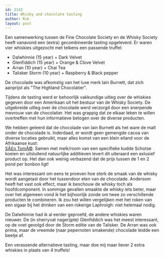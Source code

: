 ```yaml
---
id: 2142
title: Whisky and chocolate tasting
author: Rik
layout: post
---
```

Een samenwerking tussen de Fine Chocolate Society en de Whisky Society heeft vanavond een (extra) gecombineerde tasting opgeleverd. Er waren vier whiskies uitgezocht met telkens een passende truffel:

  * Dalwhinnie (15 year) + Dark Velvet
  * Glenfiddich (15 year) + Orange & Clove Velvet
  * Arran (10 year) + Chai Tea
  * Talisker Storm (10 year) + Raspberry & Black pepper

De chocolade was afkomstig van het luxe merk Iain Burnett, dat zich aanprijst als "The Highland Chocolatier".

Tijdens de tasting werd er behoorlijk vakkundige uitleg over de whiskies gegeven door een Amerikaan uit het bestuur van de Whisky Society. De uitgebreide uitleg over de chocolade werd verzorgd door een snerpende mevrouw van de chocolatier. Het was grappig dat ze elkaar leken te willen overtreffen met hun informatieve betogen over de diverse producten.

We hebben geleerd dat de chocolade van Iain Burnett als het ware de malt onder de chocolade is. Inderdaad, er wordt geen gemengde cacoa van diverse locaties gebruikt, maar alles komst van een klein eiland voor de Afrikaanse kust:  
[SÃ£o TomÃ©][1]. Samen met melk/room van een specifieke kudde Schotse koeien en uitsluitend natuurlijke additieven levert dit uiteraard een exlusief product op. Het dan ook weinig verbazend dat de prijs tussen de 1 en 2 pond per bonbon ligt!

Het was interessant om eens te proeven hoe sterk de smaak van de whisky wordt aangetast door het tussendoor eten van de chocolade. Andersom heeft het vast ook effect, maar ik beschouw de whisky toch als hoofdcomponent. In sommige gevallen smaakte de whisky iets beter, maar over het algemeen vond ik het bijhoorlijk zonde om twee zo verschillende producten te combineren. Ik zou het willen vergelijken met het roken van een sigaar bij het drinken van een rokerige Laphroigh: niet helemaal nodig.

De Dalwhinnie had ik al eerder geproefd, de andere whiskies waren nieuwer. De (in sherryvat nagerijpte) Glenfiddich was het meest interessant, op de voet gevolgd door de Storm editie van de Talisker. De Arran was ook prima, maar de vreemde (naar pepernoten smakende) chocolade leidde een beetje af.

Een verassende alternatieve tasting, maar doe mij maar liever 2 extra whiskies in plaats van 4 truffels!

 [1]: https://www.google.co.uk/maps/place/Ilha+de+SÃ£o+TomÃ©,+Sao+TomÃ©+en+Principe/
